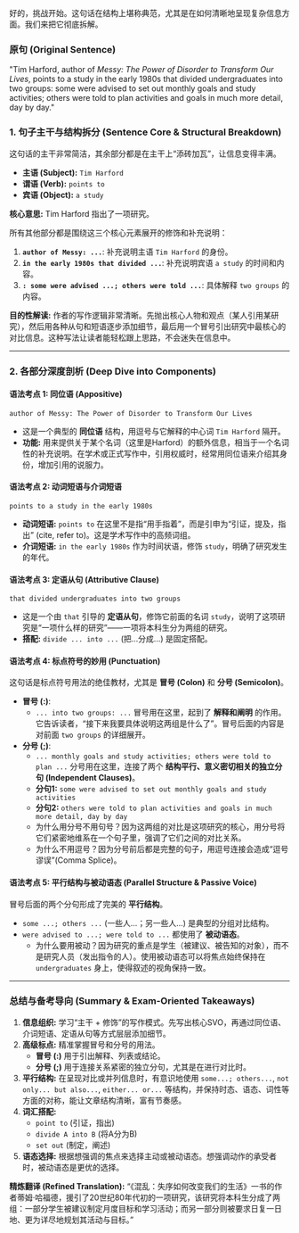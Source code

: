 好的，挑战开始。这句话在结构上堪称典范，尤其是在如何清晰地呈现复杂信息方面。我们来把它彻底拆解。

### **原句 (Original Sentence)**

"Tim Harford, author of *Messy: The Power of Disorder to Transform Our Lives*, points to a study in the early 1980s that divided undergraduates into two groups: some were advised to set out monthly goals and study activities; others were told to plan activities and goals in much more detail, day by day."

### **1. 句子主干与结构拆分 (Sentence Core & Structural Breakdown)**

这句话的主干非常简洁，其余部分都是在主干上“添砖加瓦”，让信息变得丰满。

- **主语 (Subject):** `Tim Harford`
- **谓语 (Verb):** `points to`
- **宾语 (Object):** `a study`

**核心意思:** Tim Harford 指出了一项研究。

所有其他部分都是围绕这三个核心元素展开的修饰和补充说明：

1. **`author of Messy: ...`**: 补充说明主语 `Tim Harford` 的身份。
2. **`in the early 1980s that divided ...`**: 补充说明宾语 `a study` 的时间和内容。
3. **`: some were advised ...; others were told ...`**: 具体解释 `two groups` 的内容。

**目的性解读:** 作者的写作逻辑非常清晰。先抛出核心人物和观点（某人引用某研究），然后用各种从句和短语逐步添加细节，最后用一个冒号引出研究中最核心的对比信息。这种写法让读者能轻松跟上思路，不会迷失在信息中。

------

### **2. 各部分深度剖析 (Deep Dive into Components)**

#### **语法考点 1: 同位语 (Appositive)**

```
author of Messy: The Power of Disorder to Transform Our Lives
```

- 这是一个典型的 **同位语** 结构，用逗号与它解释的中心词 `Tim Harford` 隔开。
- **功能:** 用来提供关于某个名词（这里是Harford）的额外信息，相当于一个名词性的补充说明。在学术或正式写作中，引用权威时，经常用同位语来介绍其身份，增加引用的说服力。

#### **语法考点 2: 动词短语与介词短语**

```
points to a study in the early 1980s
```

- **动词短语:** `points to` 在这里不是指“用手指着”，而是引申为“引证，提及，指出” (cite, refer to)。这是学术写作中的高频词组。
- **介词短语:** `in the early 1980s` 作为时间状语，修饰 `study`，明确了研究发生的年代。

#### **语法考点 3: 定语从句 (Attributive Clause)**

```
that divided undergraduates into two groups
```

- 这是一个由 `that` 引导的 **定语从句**，修饰它前面的名词 `study`，说明了这项研究是“一项什么样的研究”——一项将本科生分为两组的研究。
- **搭配:** `divide ... into ...` (把...分成...) 是固定搭配。

#### **语法考点 4: 标点符号的妙用 (Punctuation)**

这句话是标点符号用法的绝佳教材，尤其是 **冒号 (Colon)** 和 **分号 (Semicolon)**。

- **冒号 (:)**:
  - `... into two groups: ...` 冒号用在这里，起到了 **解释和阐明** 的作用。它告诉读者，“接下来我要具体说明这两组是什么了”。冒号后面的内容是对前面 `two groups` 的详细展开。
- **分号 (;)**:
  - `... monthly goals and study activities; others were told to plan ...` 分号用在这里，连接了两个 **结构平行、意义密切相关的独立分句 (Independent Clauses)**。
  - **分句1:** `some were advised to set out monthly goals and study activities`
  - **分句2:** `others were told to plan activities and goals in much more detail, day by day`
  - 为什么用分号不用句号？因为这两组的对比是这项研究的核心，用分号将它们紧密地维系在一个句子里，强调了它们之间的对比关系。
  - 为什么不用逗号？因为分号前后都是完整的句子，用逗号连接会造成“逗号谬误”(Comma Splice)。

#### **语法考点 5: 平行结构与被动语态 (Parallel Structure & Passive Voice)**

冒号后面的两个分句形成了完美的 **平行结构**。

- `some ...; others ...` (一些人...；另一些人...) 是典型的分组对比结构。
- `were advised to ...; were told to ...` 都使用了 **被动语态**。
  - 为什么要用被动？因为研究的重点是学生（被建议、被告知的对象），而不是研究人员（发出指令的人）。使用被动语态可以将焦点始终保持在 `undergraduates` 身上，使得叙述的视角保持一致。

------

### **总结与备考导向 (Summary & Exam-Oriented Takeaways)**

1. **信息组织:** 学习“主干 + 修饰”的写作模式。先写出核心SVO，再通过同位语、介词短语、定语从句等方式层层添加细节。
2. **高级标点:** 精准掌握冒号和分号的用法。
   - **冒号 (:)** 用于引出解释、列表或结论。
   - **分号 (;)** 用于连接关系紧密的独立分句，尤其是在进行对比时。
3. **平行结构:** 在呈现对比或并列信息时，有意识地使用 `some...; others...`, `not only... but also...`, `either... or...` 等结构，并保持时态、语态、词性等方面的对称，能让文章结构清晰，富有节奏感。
4. **词汇搭配:**
   - `point to` (引证，指出)
   - `divide A into B` (将A分为B)
   - `set out` (制定，阐述)
5. **语态选择:** 根据想强调的焦点来选择主动或被动语态。想强调动作的承受者时，被动语态是更优的选择。

**精炼翻译 (Refined Translation):** “《混乱：失序如何改变我们的生活》一书的作者蒂姆·哈福德，援引了20世纪80年代初的一项研究，该研究将本科生分成了两组：一部分学生被建议制定月度目标和学习活动；而另一部分则被要求日复一日地、更为详尽地规划其活动与目标。”